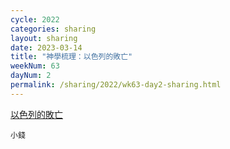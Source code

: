 ```yaml
---
cycle: 2022
categories: sharing
layout: sharing
date: 2023-03-14
title: "神學梳理：以色列的敗亡"
weekNum: 63
dayNum: 2
permalink: /sharing/2022/wk63-day2-sharing.html
---
```


[以色列的敗亡](https://eccseattle.github.io/media/sharing/2022/wk063/2023-03-14-bin.m4a)

`小錢`
